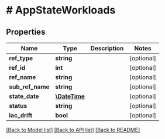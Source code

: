 # # AppStateWorkloads

## Properties

Name | Type | Description | Notes
------------ | ------------- | ------------- | -------------
**ref_type** | **string** |  | [optional]
**ref_id** | **int** |  | [optional]
**ref_name** | **string** |  | [optional]
**sub_ref_name** | **string** |  | [optional]
**state_date** | [**\DateTime**](\DateTime.md) |  | [optional]
**status** | **string** |  | [optional]
**iac_drift** | **bool** |  | [optional]

[[Back to Model list]](../../README.md#models) [[Back to API list]](../../README.md#endpoints) [[Back to README]](../../README.md)
